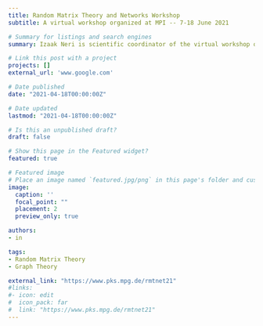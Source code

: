 ```yaml
---
title: Random Matrix Theory and Networks Workshop
subtitle: A virtual workshop organized at MPI -- 7-18 June 2021

# Summary for listings and search engines
summary: Izaak Neri is scientific coordinator of the virtual workshop organized at MPI, that aims to bring together researchers working on random matrix theory and complex systems.

# Link this post with a project
projects: []
external_url: 'www.google.com'

# Date published
date: "2021-04-18T00:00:00Z"

# Date updated
lastmod: "2021-04-18T00:00:00Z"

# Is this an unpublished draft?
draft: false

# Show this page in the Featured widget?
featured: true

# Featured image
# Place an image named `featured.jpg/png` in this page's folder and customize its options here.
image:
  caption: ''
  focal_point: ""
  placement: 2
  preview_only: true

authors:
- in

tags:
- Random Matrix Theory
- Graph Theory

external_link: "https://www.pks.mpg.de/rmtnet21"
#links:
#- icon: edit
#  icon_pack: far
#  link: "https://www.pks.mpg.de/rmtnet21"
---
```

